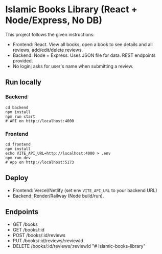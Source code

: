 # Islamic Books Library (React + Node/Express, No DB)

This project follows the given instructions: 
- Frontend: React. View all books, open a book to see details and all reviews, add/edit/delete reviews.
- Backend: Node + Express. Uses JSON file for data. REST endpoints provided.
- No login; asks for user's name when submitting a review.

## Run locally

### Backend
```
cd backend
npm install
npm run start
# API on http://localhost:4000
```

### Frontend
```
cd frontend
npm install
echo VITE_API_URL=http://localhost:4000 > .env
npm run dev
# App on http://localhost:5173
```

## Deploy
- Frontend: Vercel/Netlify (set env `VITE_API_URL` to your backend URL)
- Backend: Render/Railway (Node build/run).

## Endpoints
- GET /books
- GET /books/:id
- POST /books/:id/reviews
- PUT /books/:id/reviews/:reviewId
- DELETE /books/:id/reviews/:reviewId
"# Islamic-books-library" 
